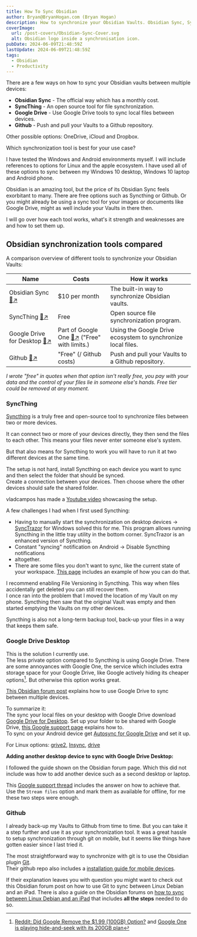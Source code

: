 ```yaml
---
title: How To Sync Obsidian
author: Bryan@BryanHogan.com (Bryan Hogan)
description: How to synchronize your Obsidian Vaults. Obsidian Sync, Syncthing, Google Drive or Github.
coverImage:
  url: /post-covers/Obsidian-Sync-Cover.svg
  alt: Obsidian logo inside a synchronisation icon.
pubDate: 2024-06-09T21:48:59Z
lastUpdate: 2024-06-09T21:48:59Z
tags:
  - Obsidian
  - Productivity
---
```


There are a few ways on how to sync your Obsidian vaults between multiple devices:
- **Obsidian Sync** - The official way which has a monthly cost.
- **SyncThing** - An open source tool for file synchronization.
- **Google Drive** - Use Google Drive tools to sync local files between devices.
- **Github** - Push and pull your Vaults to a Github repository. 

Other possible options: OneDrive, iCloud and Dropbox.

Which synchronization tool is best for your use case?

I have tested the Windows and Android environments myself. I will include references to options for Linux and the apple ecosystem.
I have used all of these options to sync between my Windows 10 desktop, Windows 10 laptop and Android phone.

Obsidian is an amazing tool, but the price of its Obsidian Sync feels exorbitant to many. There are free options such as Syncthing or Github. Or you might already be using a sync tool for your images or documents like Google Drive, might as well include your Vaults in there then.

I will go over how each tool works, what's it strength and weaknesses are and how to set them up.

## Obsidian synchronization tools compared
A comparison overview of different tools to synchronize your Obsidian Vaults:

| Name | Costs | How it works |
| --- | --- | --- |
| Obsidian Sync [🔗↗](https://obsidian.md/sync) | $10 per month | The built-in way to synchronize Obsidian vaults. | 
| SyncThing [🔗↗](https://syncthing.net/) | Free | Open source file synchronization program. |
| Google Drive for Desktop [🔗↗](https://www.google.com/drive/download/) | Part of Google One [🔗↗](https://one.google.com/about/plans?g1_landing_page=0) ("Free" with limits.) | Using the Google Drive ecosystem to synchronize local files. |
| Github [🔗↗](https://www.google.com/drive/download/) | "Free" (/ Github costs)  | Push and pull your Vaults to a Github repository. |

*I wrote "free" in quotes when that option isn't really free, you pay with your data and the control of your files lie in someone else's hands. Free tier could be removed at any moment.*

### SyncThing
[Syncthing](https://syncthing.net/) is a truly free and open-source tool to synchronize files between two or more devices.

It can connect two or more of your devices directly, they then send the files to each other. This means your files never enter someone else's system.

But that also means for Syncthing to work you will have to run it at two different devices at the same time.

The setup is not hard, install Syncthing on each device you want to sync and then select the folder that should be synced.  
Create a connection between your devices. Then choose where the other devices should safe the shared folder.

vladcampos has made a [Youtube video](https://youtu.be/XOYwSCtJH5U) showcasing the setup.

A few challenges I had when I first used Syncthing:
- Having to manually start the synchronization on desktop devices -> [SyncTrazor](https://github.com/canton7/SyncTrayzor) for Windows solved this for me. This program allows running Syncthing in the little tray utility in the bottom corner. SyncTrazor is an enhanced version of Syncthing.
- Constant "syncing" notification on Android -> Disable Syncthing notifications
-  altogether.
- There are some files you don't want to sync, like the current state of your workspace. [This page](https://publish.obsidian.md/hub/02+-+Community+Expansions/02.05+All+Community+Expansions/Auxiliary+Tools/Syncthing) includes an example of how you can do that.

I recommend enabling File Versioning in Syncthing. This way when files accidentally get deleted you can still recover them.  
I once ran into the problem that I moved the location of my Vault on my phone. Syncthing then saw that the original Vault was empty and then started emptying the Vaults on my other devices.

Syncthing is also not a long-term backup tool, back-up your files in a way that keeps them safe.

### Google Drive Desktop
This is the solution I currently use.  
The less private option compared to Syncthing is using Google Drive. There are some annoyances with Google One, the service which includes extra storage space for your Google Drive, like Google actively hiding its cheaper options[^1]. But otherwise this option works great.

[This Obsidian forum post](https://forum.obsidian.md/t/sync-mobile-app-through-google-drive-android-windows10/20891) explains how to use Google Drive to sync between multiple devices.

To summarize it:  
The sync your local files on your desktop with Google Drive download [ Google Drive for Desktop](https://www.google.com/drive/download/). Set up your folder to be shared with Google Drive, [this Google support page](https://support.google.com/drive/answer/10838124) explains how to.  
To sync on your Android device get [Autosync for Google Drive](https://play.google.com/store/apps/details?id=com.ttxapps.drivesync&hl=en) and set it up.

For Linux options: [grive2](https://github.com/vitalif/grive2), [Insync](https://www.insynchq.com/), [drive](https://github.com/odeke-em/drive)

**Adding another desktop device to sync with Google Drive Desktop:**

I followed the guide shown on the Obsidian forum page. Which this did not include was how to add another device such as a second desktop or laptop. 

This [Google support thread](https://support.google.com/drive/thread/120394816/solved-how-to-configure-google-drive-desktop-app-to-sync-files-between-2-computers?hl=en) includes the answer on how to achieve that.  
Use the `Stream files` option and mark them as available for offline, for me these two steps were enough.

### Github
I already back-up my Vaults to Github from time to time. But you can take it a step further and use it as your synchronization tool. It was a great hassle to setup synchronization through git on mobile, but it seems like things have gotten easier since I last tried it.

The most straightforward way to synchronize with git is to use the Obsidian plugin [Git](https://github.com/denolehov/obsidian-git).  
Their github repo also includes a [installation guide for mobile devices](https://github.com/denolehov/obsidian-git/wiki/Installation).

If their explanation leaves you with question you might want to check out this Obsidian forum post on how to use Git to sync between Linux Debian and an iPad.
There is also a guide on the Obsidian forums on [how to sync between Linux Debian and an iPad](https://forum.obsidian.md/t/yet-another-obsidian-git-tutorial-desktop-pc-ipad-sync/67531) that includes **all the steps** needed to do so.




[^1]: [Reddit: Did Google Remove the $1.99 (100GB) Option?](https://www.reddit.com/r/GoogleOne/comments/zzertm/did_google_remove_the_199_100gb_option/) and [Google One is playing hide-and-seek with its 200GB plan](https://www.androidcentral.com/apps-software/google-one-hides-200gb-plan)
